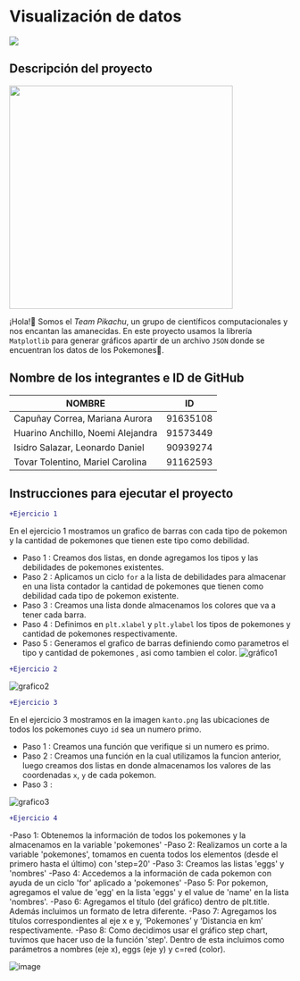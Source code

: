 # Visualización de datos

![](https://media.redadn.es/imagenes/pokemaster_333063.jpg)

## Descripción del proyecto

<img src="https://user-images.githubusercontent.com/90939274/146991455-e2eb1c59-6b3d-461d-81f4-78e9090c9f19.png" width="400">

¡Hola!👋 Somos el *Team Pikachu*, un grupo de científicos computacionales y nos encantan las amanecidas. En este proyecto usamos la librería `Matplotlib` para generar gráficos apartir de un archivo `JSON` donde se encuentran los datos de los Pokemones🙂.

## Nombre de los integrantes e ID de GitHub
| NOMBRE | ID |
| ------------- | ------------- |
| Capuñay Correa, Mariana Aurora  | 91635108  |
| Huarino Anchillo, Noemi Alejandra | 91573449  |
| Isidro Salazar, Leonardo Daniel  | 90939274  |
| Tovar Tolentino, Mariel Carolina  | 91162593  |



## Instrucciones para ejecutar el proyecto

```diff
+Ejercicio 1
```
En el ejercicio 1 mostramos un grafico de barras con cada tipo de pokemon y la cantidad de pokemones que tienen este tipo como debilidad.
- Paso 1 : Creamos dos listas, en donde agregamos los tipos y las debilidades de pokemones existentes.
- Paso 2 : Aplicamos un ciclo `for` a la lista de debilidades para almacenar en una lista contador la cantidad de pokemones que tienen como debilidad cada tipo de pokemon existente.
- Paso 3 : Creamos una lista donde almacenamos los colores que va a tener cada barra.
- Paso 4 : Definimos en `plt.xlabel` y `plt.ylabel` los tipos de pokemones y cantidad de pokemones respectivamente.
- Paso 5 : Generamos el grafico de barras definiendo como parametros el tipo y cantidad de pokemones , asi como tambien el color.
![gráfico1](https://user-images.githubusercontent.com/91573449/147033611-ea3621a5-4e7c-463f-b0ab-95daa7d1c779.png)




```diff
+Ejercicio 2
```

![grafico2](https://user-images.githubusercontent.com/91573449/147022636-ead9e895-8770-4f90-8414-d82d7939c83e.png)



```diff
+Ejercicio 3
```

En el ejercicio 3 mostramos en la imagen `kanto.png` las ubicaciones de todos los pokemones cuyo `id` sea un numero primo.
- Paso 1 : Creamos una función que verifique si un numero es primo.
- Paso 2 : Creamos una función en la cual utilizamos la funcion anterior, luego creamos dos listas en donde almacenamos los valores de las coordenadas `x`, `y` de cada
  pokemon. 
- Paso 3 : 
  
![grafico3](https://user-images.githubusercontent.com/90939274/147004559-41e21bf4-14e0-4320-97e9-21850e76fe22.jpg)


```diff
+Ejercicio 4
```
-Paso 1: Obtenemos la información de todos los pokemones y la almacenamos en la variable 'pokemones'
-Paso 2: Realizamos un corte a la variable 'pokemones', tomamos en cuenta todos los elementos (desde el primero hasta el último) con 'step=20'
-Paso 3: Creamos las listas 'eggs' y 'nombres'
-Paso 4: Accedemos a la información de cada pokemon con ayuda de un ciclo 'for' aplicado a 'pokemones'
-Paso 5: Por pokemon, agregamos el value de 'egg' en la lista 'eggs' y el value de 'name' en la lista 'nombres'.
-Paso 6: Agregamos el título (del gráfico) dentro de plt.title. Además incluimos un formato de letra diferente.
-Paso 7: Agregamos los títulos correspondientes al eje x e y, ‘Pokemones’ y ‘Distancia en km’ respectivamente.
-Paso 8: Como decidimos usar el gráfico step chart, tuvimos que hacer uso de la función 'step'. Dentro de esta incluimos como parámetros a nombres (eje x), eggs (eje y) y c=red (color).


![image](https://user-images.githubusercontent.com/91162593/147019458-18c36179-3e97-4423-b16e-6b6840908e37.png)



